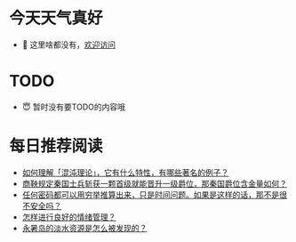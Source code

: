 # 今天天气真好
- 👋 这里啥都没有，[欢迎访问](https://zhangfeng-ola.github.io/)
<!---
- 👀 I’m interested in ...
- 🌱 I’m currently learning ...
- 💞️ I’m looking to collaborate on ...
- 📫 How to reach me ...
- 😇 I'm doing something ...

--->

# TODO 
- 😇 暂时没有要TODO的内容哦

<!---
zhangfeng-ola/zhangfeng-ola is a ✨ special ✨ repository because its `README.md` (this file) appears on your GitHub profile.
You can click the Preview link to take a look at your changes.
--->

# 每日推荐阅读
<!-- BLOG-POST-LIST:START -->
- [如何理解「混沌理论」，它有什么特性，有哪些著名的例子？](https://daily.zhihu.com/story/9761872)
- [商鞅规定秦国士兵斩获一颗首级就能晋升一级爵位，那秦国爵位含金量如何？](https://daily.zhihu.com/story/9761868)
- [任何密码都可以用穷举推算出来，只是时间问题。如果是这样的话，那不是很不安全吗？](https://daily.zhihu.com/story/9761875)
- [怎样进行良好的情绪管理？](https://daily.zhihu.com/story/9761889)
- [永暑岛的淡水资源是怎么被发现的？](https://daily.zhihu.com/story/9761986)
<!-- BLOG-POST-LIST:END -->
